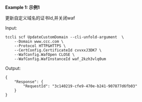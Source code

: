 **Example 1: 示例1**

更新自定义域名的证书Id,并关闭waf

Input: 

```
tccli scf UpdateCustomDomain --cli-unfold-argument  \
    --Domain www.ccc.com \
    --Protocol HTTP&HTTPS \
    --CertConfig.CertificateId cvvxxJ3DK7 \
    --WafConfig.WafOpen CLOSE \
    --WafConfig.WafInstanceId waf_2kzh3vlq0um
```

Output: 
```
{
    "Response": {
        "RequestId": "3c140219-cfe9-470e-b241-907877d6fb03"
    }
}
```

